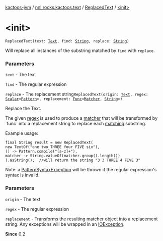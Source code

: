 [kactoos-jvm](../../index.md) / [nnl.rocks.kactoos.text](../index.md) / [ReplacedText](index.md) / [&lt;init&gt;](./-init-.md)

# &lt;init&gt;

`ReplacedText(text: `[`Text`](../../nnl.rocks.kactoos/-text/index.md)`, find: `[`String`](https://kotlinlang.org/api/latest/jvm/stdlib/kotlin/-string/index.html)`, replace: `[`String`](https://kotlinlang.org/api/latest/jvm/stdlib/kotlin/-string/index.html)`)`

Will replace all instances of the substring matched by `find`
with `replace`.

### Parameters

`text` - The text

`find` - The regular expression

`replace` - The replacement string`ReplacedText(origin: `[`Text`](../../nnl.rocks.kactoos/-text/index.md)`, regex: `[`Scalar`](../../nnl.rocks.kactoos/-scalar/index.md)`<`[`Pattern`](http://docs.oracle.com/javase/8/docs/api/java/util/regex/Pattern.html)`>, replacement: `[`Func`](../../nnl.rocks.kactoos/-func/index.md)`<`[`Matcher`](http://docs.oracle.com/javase/8/docs/api/java/util/regex/Matcher.html)`, `[`String`](https://kotlinlang.org/api/latest/jvm/stdlib/kotlin/-string/index.html)`>)`

Replace the Text.

The given [regex](http://docs.oracle.com/javase/8/docs/api/java/util/regex/Pattern.html) is used to produce a
[matcher](http://docs.oracle.com/javase/8/docs/api/java/util/regex/Pattern.html#matcher(java.lang.CharSequence)) that will be
transformed by `func` into a replacement string to replace each
[matching](http://docs.oracle.com/javase/8/docs/api/java/util/regex/Matcher.html#find()) substring.

Example usage:

```
final String result = new ReplacedText(
new TextOf("one two THREE four FIVE six"),
() -> Pattern.compile("[a-z]+"),
matcher -> String.valueOf(matcher.group().length())
).asString();  //will return the string "3 3 THREE 4 FIVE 3"
```

Note: a [PatternSyntaxException](http://docs.oracle.com/javase/8/docs/api/java/util/regex/PatternSyntaxException.html) will be thrown if the
regular expression's syntax is invalid.

### Parameters

`origin` - The text

`regex` - The regular expression

`replacement` - Transforms the resulting matcher object into a replacement
string. Any exceptions will be wrapped in an [IOException](http://docs.oracle.com/javase/8/docs/api/java/io/IOException.html).

**Since**
0.2

